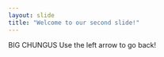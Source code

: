 ```yaml
---
layout: slide
title: "Welcome to our second slide!"
---
```

BIG CHUNGUS
Use the left arrow to go back!
